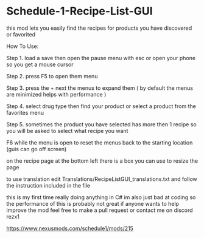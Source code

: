 # Schedule-1-Recipe-List-GUI

this mod lets you easily find the recipes for products you have discovered or favorited

How To Use:

Step 1.  load a save then open the pause menu with esc or open your phone so you get a mouse cursor

Step 2. press F5 to open them menu

Step 3. press the + next the menus to expand them ( by default the menus are minimized helps with performance )

Step 4. select drug type then find your product or select a product from the favorites menu

Step 5. sometimes the product you have selected has more then 1 recipe so you will be asked to select what recipe you want

F6 while the menu is open to reset the menus back to the starting location (guis can go off screen)

on the recipe page at the bottom left there is a box you can use to resize the page

to use translation edit Translations/RecipeListGUI_translations.txt and follow the instruction included in the file

this is my first time really doing anything in C# im also just bad at coding so the performance of this is probably not great if anyone wants to help improve the mod feel free to make a pull request or contact me on discord rezx1

https://www.nexusmods.com/schedule1/mods/215
